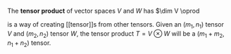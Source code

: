 The **tensor product** of vector spaces $V$ and $W$ has $\dim V \oprod


is a way of creating [[tensor]]s from other tensors. Given an $(m_1, n_1)$ tensor $V$ and $(m_2, n_2)$ tensor $W$, the tensor product $T = V \otimes W$ will be a $(m_1 + m_2, n_1 + n_2)$ tensor.
